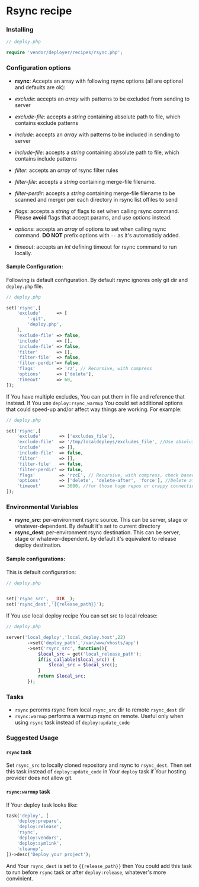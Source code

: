 # Rsync recipe

### Installing

```php
// deploy.php

require 'vendor/deployer/recipes/rsync.php';
```

### Configuration options

- **rsync**: Accepts an array with following rsync options (all are optional and defaults are ok):

- *exclude*: accepts an *array* with patterns to be excluded from sending to server
- *exclude-file*: accepts a *string* containing absolute path to file, which contains exclude patterns
- *include*: accepts an *array* with patterns to be included in sending to server
- *include-file*: accepts a *string* containing absolute path to file, which contains include patterns
- *filter*: accepts an *array* of rsync filter rules
- *filter-file*: accepts a *string* containing merge-file filename.
- *filter-perdir*: accepts a *string* containing merge-file filename to be scanned and merger per each directory in rsync list offiles to send
- *flags*: accepts a *string* of flags to set when calling rsync command. Please **avoid** flags that accept params, and use *options* instead.
- *options*: accepts an *array* of options to set when calling rsync command. **DO NOT** prefix options with `--` as it's automaticly added.
- *timeout*: accepts an *int* defining timeout for rsync command to run locally.

#### Sample Configuration:

Following is default configuration. By default rsync ignores only git dir and `deploy.php` file.

```php
// deploy.php

set('rsync',[
    'exclude'      => [
        '.git',
        'deploy.php',
    ],
    'exclude-file' => false,
    'include'      => [],
    'include-file' => false,
    'filter'       => [],
    'filter-file'  => false,
    'filter-perdir'=> false,
    'flags'        => 'rz', // Recursive, with compress
    'options'      => ['delete'],
    'timeout'      => 60,
]);
```

If You have multiple excludes, You can put them in file and reference that instead. If You use `deploy:rsync_warmup` You could set additional options that could speed-up and/or affect way things are working. For example:

```php
// deploy.php

set('rsync',[
    'exclude'       => ['excludes_file'],
    'exclude-file'  => '/tmp/localdeploys/excludes_file', //Use absolute path to avoid possible rsync problems
    'include'       => [],
    'include-file'  => false,
    'filter'        => [],
    'filter-file'   => false,
    'filter-perdir' => false,
    'flags'         => 'rzcE', // Recursive, with compress, check based on checksum rather than time/size, preserve Executable flag
    'options'       => ['delete', 'delete-after', 'force'], //Delete after successful trasfer, delete even if deleted dir is not empty
    'timeout'       => 3600, //for those huge repos or crappy connection
]);
```


### Environmental Variables

- **rsync_src**: per-environment rsync source. This can be server, stage or whatever-dependent. By default it's set to current directory
- **rsync_dest**: per-environment rsync destination. This can be server, stage or whatever-dependent. by default it's equivalent to release deploy destination.

#### Sample configurations:

This is default configuration: 

```php
// deploy.php 


set('rsync_src', __DIR__);
set('rsync_dest','{{release_path}}');
```

If You use local deploy recipe You can set src to local release:

```php
// deploy.php

server('local_deploy','local_deploy.host',22)
        ->set('deploy_path','/var/www/vhosts/app')
        ->set('rsync_src', function(){
            $local_src = get('local_release_path');
            if(is_callable($local_src)) {
                $local_src = $local_src();
            }
            return $local_src;
        });
```

### Tasks

- `rsync` perorms rsync from local `rsync_src` dir to remote `rsync_dest` dir
- `rsync:warmup` performs a warmup rsync on remote. Useful only when using `rsync` task instead of `deploy:update_code`

### Suggested Usage

#### `rsync` task

Set `rsync_src` to locally cloned repository and rsync to `rsync_dest`. Then set this task instead of `deploy:update_code` in Your `deploy` task if Your hosting provider does not allow git.

#### `rsync:warmup` task

If Your deploy task looks like:

```php
task('deploy', [
    'deploy:prepare',
    'deploy:release',
    'rsync',
    'deploy:vendors',
    'deploy:symlink',
    'cleanup',
])->desc('Deploy your project');
```

And Your `rsync_dest` is set to `{{release_path}}` then You could add this task to run before `rsync` task or after `deploy:release`, whatever's more convinient.
